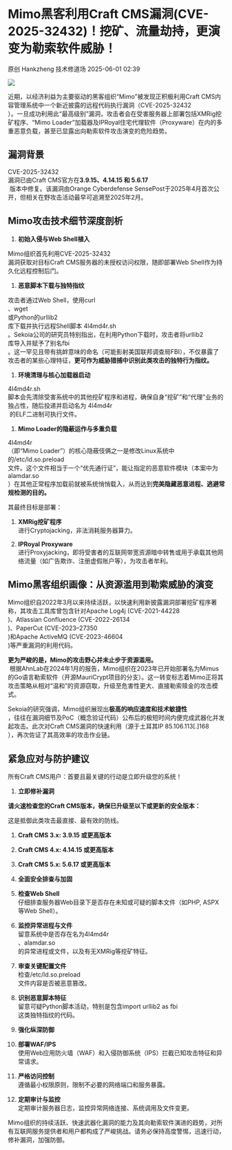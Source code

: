 #  Mimo黑客利用Craft CMS漏洞(CVE-2025-32432)！挖矿、流量劫持，更演变为勒索软件威胁！   
原创 Hankzheng  技术修道场   2025-06-01 02:39  
  
![](https://mmbiz.qpic.cn/sz_mmbiz_png/wWBwsDOJT4icrbjZtTEdstCGLTGNwlCTaic6xZOgT4ozF2icxGaiaMD1yeJOcYfs5nhIVqFfAEyic0QrM2L4Bic7nQGg/640?wx_fmt=png&from=appmsg "")  
  
近期，以经济利益为主要驱动的黑客组织“Mimo”被发现正积极利用Craft CMS内容管理系统中一个新近披露的远程代码执行漏洞（CVE-2025-32432  
）。一旦成功利用此“最高级别”漏洞，攻击者会在受害服务器上部署包括XMRig挖矿程序、“Mimo Loader”加载器及IPRoyal住宅代理软件（Proxyware）在内的多重恶意负载，甚至已显露出向勒索软件攻击演变的危险趋势。  
## 漏洞背景  
  
CVE-2025-32432  
漏洞已由Craft CMS官方在**3.9.15、4.14.15 和 5.6.17**  
 版本中修复。该漏洞由Orange Cyberdefense SensePost于2025年4月首次公开，但相关在野攻击活动最早可追溯至2025年2月。  
## Mimo攻击技术细节深度剖析  
1. **初始入侵与Web Shell植入**  
  
Mimo组织首先利用CVE-2025-32432  
漏洞获取对目标Craft CMS服务器的未授权访问权限，随即部署Web Shell作为持久化远程控制后门。  
  
1. **恶意脚本下载与独特指纹**  
  
攻击者通过Web Shell，使用curl  
、wget  
或Python的urllib2  
库下载并执行远程Shell脚本 4l4md4r.sh  
。Sekoia公司的研究员特别指出，在利用Python下载时，攻击者将urllib2  
库导入并赋予了别名fbi  
。这一罕见且带有挑衅意味的命名（可能影射美国联邦调查局FBI），不仅暴露了攻击者的某些心理特征，**更可作为威胁猎捕中识别此类攻击的独特行为指纹。**  
  
1. **环境清理与核心加载器启动**  
  
4l4md4r.sh  
脚本会先清除受害系统中的其他挖矿程序和进程，确保自身“挖矿”和“代理”业务的独占性，随后投递并启动名为 4l4md4r  
 的ELF二进制可执行文件。  
  
1. **Mimo Loader的隐蔽运作与多重负载**  
  
4l4md4r  
（即“Mimo Loader”）的核心隐蔽伎俩之一是修改Linux系统中的/etc/ld.so.preload  
文件。这个文件相当于一个“优先通行证”，能让指定的恶意软件模块（本案中为alamdar.so  
）在其他正常程序加载前就被系统悄悄载入，从而达到**完美隐藏恶意进程、逃避常规检测的目的。**  
  
其最终目标是部署：  
  
1. **XMRig挖矿程序**  
进行Cryptojacking，非法消耗服务器算力。  
  
1. **IPRoyal Proxyware**  
进行Proxyjacking，即将受害者的互联网带宽资源暗中转售或用于承载其他网络流量（如广告欺诈、注册虚假账户等），为攻击者牟利。  
  
## Mimo黑客组织画像：从资源滥用到勒索威胁的演变  
  
Mimo组织自2022年3月以来持续活跃，以快速利用新披露漏洞部署挖矿程序著称，其攻击工具库曾包含针对Apache Log4j (CVE-2021-44228  
)、Atlassian Confluence (CVE-2022-26134  
)、PaperCut (CVE-2023–27350  
)和Apache ActiveMQ (CVE-2023-46604  
)等严重漏洞的利用代码。  
  
**更为严峻的是，Mimo的攻击野心并未止步于资源滥用。**  
 根据AhnLab在2024年1月的报告，Mimo组织在2023年已开始部署名为Mimus的Go语言勒索软件（开源MauriCrypt项目的分支）。这一转变标志着Mimo正将其攻击策略从相对“温和”的资源窃取，升级至危害性更大、直接勒索赎金的攻击模式。  
  
Sekoia的研究强调，Mimo组织展现出**极高的响应速度和技术敏捷性**  
，往往在漏洞细节及PoC（概念验证代码）公布后的极短时间内便完成武器化并发起攻击。此次对Craft CMS漏洞的快速利用（源于土耳其IP 85.106.113[.]168  
），再次佐证了其高效率的攻击作业链。  
## 紧急应对与防护建议  
  
所有Craft CMS用户：首要且最关键的行动是立即升级您的系统！  
1. **立即修补漏洞**  
  
**请火速检查您的Craft CMS版本，确保已升级至以下或更新的安全版本：**  
  
这是抵御此类攻击最直接、最有效的防线。  
  
1. **Craft CMS 3.x: 3.9.15 或更高版本**  
1. **Craft CMS 4.x: 4.14.15 或更高版本**  
1. **Craft CMS 5.x: 5.6.17 或更高版本**  
1. **全面安全排查与加固**  
1. **检查Web Shell**  
仔细排查服务器Web目录下是否存在未知或可疑的脚本文件（如PHP, ASPX等Web Shell）。  
  
1. **监控异常进程与文件**  
留意系统中是否存在名为4l4md4r  
、alamdar.so  
的异常进程或文件，以及有无XMRig等挖矿特征。  
  
1. **审查关键配置文件**  
检查/etc/ld.so.preload  
文件内容是否被恶意篡改。  
  
1. **识别恶意脚本特征**  
留意可疑Python脚本活动，特别是包含import urllib2 as fbi  
这类独特指纹的代码。  
  
1. **强化纵深防御**  
1. **部署WAF/IPS**  
使用Web应用防火墙（WAF）和入侵防御系统（IPS）拦截已知攻击特征和异常请求。  
  
1. **严格访问控制**  
遵循最小权限原则，限制不必要的网络端口和服务暴露。  
  
1. **定期审计与监控**  
定期审计服务器日志，监控异常网络连接、系统调用及文件变更。  
  
Mimo组织的持续活跃、快速武器化漏洞的能力及其向勒索软件演进的趋势，对所有互联网服务提供者和用户都构成了严峻挑战。请务必保持高度警惕，迅速行动，修补漏洞，加强防御。  
  
